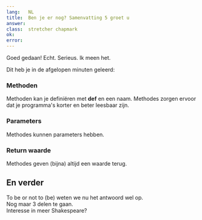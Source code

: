 ```yaml
---
lang:   NL
title:  Ben je er nog? Samenvatting 5 groet u
answer: 
class:  stretcher chapmark
ok:     
error:  
---
```


Goed gedaan! Echt. Serieus. Ik meen het.

Dit heb je in de afgelopen minuten geleerd:

### Methoden
Methoden kan je definiëren met __def__ en een naam. Methodes zorgen ervoor dat je
programma's korter en beter leesbaar zijn.

### Parameters
Methodes kunnen parameters hebben.

### Return waarde
Methodes geven (bijna) altijd een waarde terug.

## En verder
To be or not to (be) weten we nu het antwoord wel op.  
Nog maar 3 delen te gaan.  
Interesse in meer Shakespeare?
